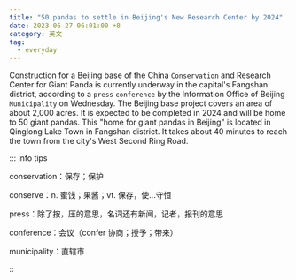 ```yaml
---
title: "50 pandas to settle in Beijing's New Research Center by 2024"
date: 2023-06-27 06:01:00 +8
category: 英文
tag:
  - everyday
---
```


Construction for a Beijing base of the China `Conservation` and Research Center for Giant Panda is currently underway in the capital's Fangshan district, according to a `press` `conference` by the Information Office of Beijing `Municipality` on Wednesday. The Beijing base project covers an area of about 2,000 acres. It is expected to be completed in 2024 and will be home to 50 giant pandas. This "home for giant pandas in Beijing" is located in Qinglong Lake Town in Fangshan district. It takes about 40 minutes to reach the town from the city's West Second Ring Road.

::: info tips

conservation：保存；保护

conserve：n. 蜜饯；果酱；vt. 保存，使...守恒

press：除了按，压的意思，名词还有新闻，记者，报刊的意思

conference：会议（confer 协商；授予；带来）

municipality：直辖市

::
